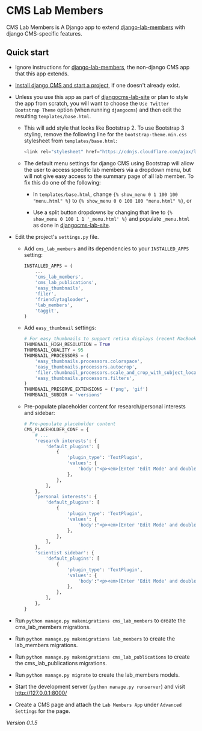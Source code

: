 # CMS Lab Members

CMS Lab Members is A Django app to extend [django-lab-members](https://github.com/mfcovington/django-lab-members) with django CMS-specific features.

## Quick start

- Ignore instructions for [django-lab-members](https://github.com/mfcovington/django-lab-members), the non-django CMS app that this app extends.

- [Install django CMS and start a project](http://docs.django-cms.org/en/latest/introduction/install.html), if one doesn't already exist.


- Unless you use this app as part of [djangocms-lab-site](https://github.com/mfcovington/djangocms-lab-site) or plan to style the app from scratch, you will want to choose the `Use Twitter Bootstrap Theme` option (when running `djangocms`) and then edit the resulting `templates/base.html`.

    - This will add style that looks like Bootstrap 2. To use Bootstrap 3 styling, remove the following line for the `bootstrap-theme.min.css` stylesheet from `templates/base.html`:

        ```python
        <link rel="stylesheet" href="https://cdnjs.cloudflare.com/ajax/libs/twitter-bootstrap/3.x.x/css/bootstrap-theme.min.css">
        ```

    - The default menu settings for django CMS using Bootstrap will allow the user to access specific lab members via a dropdown menu, but will not give easy access to the summary page of all lab member. To fix this do one of the following:

        - In `templates/base.html`, change `{% show_menu 0 1 100 100 "menu.html" %}` to `{% show_menu 0 0 100 100 "menu.html" %}`, or

        - Use a split button dropdowns by changing that line to `{% show_menu 0 100 1 1 '_menu.html' %}` and populate `_menu.html` as done in [djangocms-lab-site](https://github.com/mfcovington/djangocms-lab-site/blob/develop/cms_lab_site/templates/_menu.html).

- Edit the project's `settings.py` file.

    - Add `cms_lab_members` and its dependencies to your `INSTALLED_APPS` setting:

        ```python
        INSTALLED_APPS = (
            ...
            'cms_lab_members',
            'cms_lab_publications',
            'easy_thumbnails',
            'filer',
            'friendlytagloader',
            'lab_members',
            'taggit',
        )
        ```

    - Add `easy_thumbnail` settings: 

        ```python
        # For easy_thumbnails to support retina displays (recent MacBooks, iOS)
        THUMBNAIL_HIGH_RESOLUTION = True
        THUMBNAIL_QUALITY = 95
        THUMBNAIL_PROCESSORS = (
            'easy_thumbnails.processors.colorspace',
            'easy_thumbnails.processors.autocrop',
            'filer.thumbnail_processors.scale_and_crop_with_subject_location',
            'easy_thumbnails.processors.filters',
        )
        THUMBNAIL_PRESERVE_EXTENSIONS = ('png', 'gif')
        THUMBNAIL_SUBDIR = 'versions'
        ```

    - Pre-populate placeholder content for research/personal interests and sidebar:

        ```python
        # Pre-populate placeholder content
        CMS_PLACEHOLDER_CONF = {
            # ...
            'research interests': {
                'default_plugins': [
                    {
                        'plugin_type': 'TextPlugin',
                        'values': {
                            'body':"<p><em>[Enter 'Edit Mode' and double-click here to add your research interests.]</em></p>",
                        },
                    },
                ],
            },
            'personal interests': {
                'default_plugins': [
                    {
                        'plugin_type': 'TextPlugin',
                        'values': {
                            'body':"<p><em>[Enter 'Edit Mode' and double-click here to add your personal interests.]</em></p>",
                        },
                    },
                ],
            },
            'scientist sidebar': {
                'default_plugins': [
                    {
                        'plugin_type': 'TextPlugin',
                        'values': {
                            'body':"<p><em>[Enter 'Edit Mode' and double-click here to add sidebar content.]</em></p>",
                        },
                    },
                ],
            },
        }
        ```

- Run `python manage.py makemigrations cms_lab_members` to create the cms_lab_members migrations.

- Run `python manage.py makemigrations lab_members` to create the lab_members migrations.

- Run `python manage.py makemigrations cms_lab_publications` to create the cms_lab_publications migrations.

- Run `python manage.py migrate` to create the lab_members models.

- Start the development server (`python manage.py runserver`) and visit http://127.0.0.1:8000/

- Create a CMS page and attach the `Lab Members App` under `Advanced Settings` for the page.

*Version 0.1.5*
